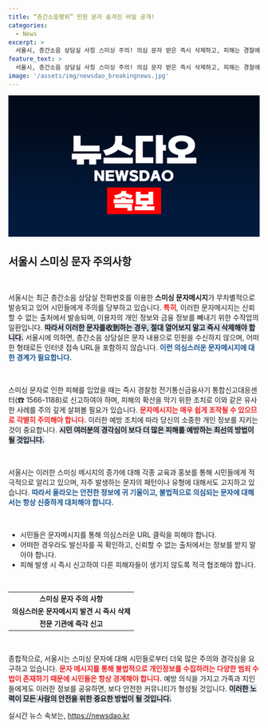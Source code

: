 ```yaml
---
title: “층간소음행위” 민원 문자 숨겨진 비밀 공개!
categories:
  - News
excerpt: >
  서울시, 층간소음 상담실 사칭 스미싱 주의! 의심 문자 받은 즉시 삭제하고, 피해는 경찰에 신고하라는 경고에 관심 집중. 클릭으로 안전을 지키세요!
feature_text: >
  서울시, 층간소음 상담실 사칭 스미싱 주의! 의심 문자 받은 즉시 삭제하고, 피해는 경찰에 신고하라는 경고에 관심 집중. 클릭으로 안전을 지키세요!
image: '/assets/img/newsdao_breakingnews.jpg'
---
```


<p><img src="/assets/img/newsdao_breakingnews.jpg" alt="firstkoreanews 속보" /></p>

<h2 data-ke-size="size26">서울시 스미싱 문자 주의사항</h2>

<p data-ke-size="size16">&nbsp;</p>

<p>서울시는 최근 층간소음 상담실 전화번호를 이용한 <b>스미싱 문자메시지</b>가 무차별적으로 발송되고 있어 시민들에게 주의를 당부하고 있습니다. <b><span style="color: #ee2323;">특히</span></b>, 이러한 문자메시지는 신뢰할 수 없는 출처에서 발송되며, 이용자의 개인 정보와 금융 정보를 빼내기 위한 수작업의 일환입니다. <b><span style="background-color: #21538527;">따라서 이러한 문자를收到하는 경우, 절대 열어보지 말고 즉시 삭제해야 합니다.</span></b> 서울시에 의하면, 층간소음 상담실은 문자 내용으로 민원을 수신하지 않으며, 어떠한 형태로든 인터넷 접속 URL을 포함하지 않습니다. <b><span style="color: #1a5490;">이런 의심스러운 문자메시지에 대한 경계가 필요합니다.</span></b> </p>

<p data-ke-size="size16">&nbsp;</p>

<p>스미싱 문자로 인한 피해를 입었을 때는 즉시 경찰청 전기통신금융사기 통합신고대응센터(☎ 1566-1188)로 신고하여야 하며, 피해의 확산을 막기 위한 조치로 이와 같은 유사한 사례를 주의 깊게 살펴볼 필요가 있습니다. <b><span style="color: #ee2323;">문자메시지는 매우 쉽게 조작될 수 있으므로 각별히 주의해야 합니다.</span></b> 이러한 예방 조치에 따라 당신의 소중한 개인 정보를 지키는 것이 중요합니다. <b><span style="background-color: #21538527;">시민 여러분의 경각심이 보다 더 많은 피해를 예방하는 최선의 방법이 될 것입니다.</span></b> </p>

<p data-ke-size="size16">&nbsp;</p>

<p>서울시는 이러한 스미싱 메시지의 증가에 대해 각종 교육과 홍보를 통해 시민들에게 적극적으로 알리고 있으며, 자주 발생하는 문자의 패턴이나 유형에 대해서도 고지하고 있습니다. <b><span style="color: #1a5490;">따라서 올라오는 안전한 정보에 귀 기울이고, 불법적으로 의심되는 문자에 대해서는 항상 신중하게 대처해야 합니다.</span></b> </p>

<p data-ke-size="size16">&nbsp;</p>

<ul>
    <li>시민들은 문자메시지를 통해 의심스러운 URL 클릭을 피해야 합니다.</li>
    <li>어떠한 경우라도 발신자를 꼭 확인하고, 신뢰할 수 없는 출처에서는 정보를 받지 말아야 합니다.</li>
    <li>피해 발생 시 즉시 신고하여 다른 피해자들이 생기지 않도록 적극 협조해야 합니다.</li>
</ul>

<p data-ke-size="size16">&nbsp;</p>

<table style="width: 100%; border-collapse: collapse;">
    <tr>
        <td style="text-align: center; height: 17px;"><b>스미싱 문자 주의 사항</b></td>
    </tr>
    <tr>
        <td style="text-align: center; height: 17px;"><b>의심스러운 문자메시지 발견 시 즉시 삭제</b></td>
    </tr>
    <tr>
        <td style="text-align: center; height: 17px;"><b>전문 기관에 즉각 신고</b></td>
    </tr>
</table>

<p data-ke-size="size16">&nbsp;</p>

<p>종합적으로, 서울시는 스미싱 문자에 대해 시민들로부터 더욱 많은 주의와 경각심을 요구하고 있습니다. <b><span style="color: #ee2323;">문자 메시지를 통해 불법적으로 개인정보를 수집하려는 다양한 범죄 수법이 존재하기 때문에 시민들은 항상 경계해야 합니다.</span></b> 예방 의식을 가지고 가족과 지인들에게도 이러한 정보를 공유하면, 보다 안전한 커뮤니티가 형성될 것입니다. <b><span style="background-color: #21538527;">이러한 노력이 모든 사람의 안전을 위한 중요한 방법이 될 것입니다.</span></b></p>
실시간 뉴스 속보는, <a href="https://newsdao.kr" rel="dofollow">https://newsdao.kr</a>


